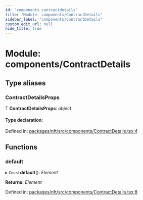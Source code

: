 ```yaml
---
id: "components_contractdetails"
title: "Module: components/ContractDetails"
sidebar_label: "components/ContractDetails"
custom_edit_url: null
hide_title: true
---
```


# Module: components/ContractDetails

## Type aliases

### ContractDetailsProps

Ƭ **ContractDetailsProps**: *object*

#### Type declaration:

Defined in: [packages/nft/src/components/ContractDetails.tsx:4](https://github.com/xr3ngine/xr3ngine/blob/a16a45d7e/packages/nft/src/components/ContractDetails.tsx#L4)

## Functions

### default

▸ `Const`**default**(): *Element*

**Returns:** *Element*

Defined in: [packages/nft/src/components/ContractDetails.tsx:8](https://github.com/xr3ngine/xr3ngine/blob/a16a45d7e/packages/nft/src/components/ContractDetails.tsx#L8)
